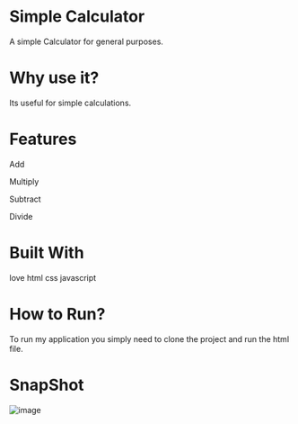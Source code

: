 # Simple Calculator
A simple Calculator for general purposes.

# Why use it?
Its useful for simple calculations.

# Features

Add

Multiply

Subtract

Divide

# Built With

love
html
css
javascript

# How to Run?

To run my application you simply need to clone the project and run the html file.

# SnapShot
![image](https://github.com/priyanshu-1707/Calculator/assets/128516306/42768cf1-5e8f-49f2-951d-a091ca37f1d9)
